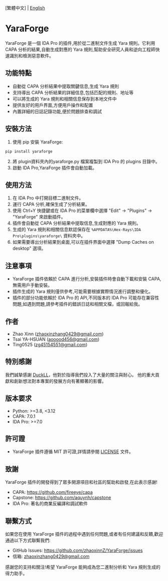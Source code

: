 [繁體中文] | [English](README.md)
# YaraForge
YaraForge 是一個 IDA Pro 的插件,用於從二進制文件生成 Yara 規則。它利用 CAPA 分析的結果,自動生成對應的 Yara 規則,幫助安全研究人員和逆向工程師快速識別和檢測惡意軟件。
## 功能特點

* 自動從 CAPA 分析結果中提取關鍵信息,生成 Yara 規則
* 支持導出 CAPA 分析結果的詳細信息,包括匹配的規則、地址等
* 可以將生成的 Yara 規則和相關信息保存到本地文件中
* 提供友好的用戶界面,方便用戶操作和配置
* 內置詳細的日誌記錄功能,便於問題排查和調試

## 安裝方法

1. 使用 pip 安裝 YaraForge:
```shell
pip install yaraforge
```
2. 將 plugin資料夾內的yaraforge.py 檔案複製到 IDA Pro 的 plugins 目錄中。
3. 啟動 IDA Pro,YaraForge 插件會自動加載。

## 使用方法

1. 在 IDA Pro 中打開目標二進制文件。
2. 運行 CAPA 分析,確保生成了分析結果。
3. 使用 Ctrl+Y 快捷鍵或在 IDA Pro 的菜單欄中選擇 "Edit" -> "Plugins" -> "YaraForge" 來啟動插件。
4. 插件會自動從 CAPA 分析結果中提取信息,生成對應的 Yara 規則。
5. 生成的 Yara 規則和相關信息默認保存在 `%APPDATA%\Hex-Rays\IDA Pro\plugins\yaraforge\` 資料夾中。
6. 如果需要導出分析結果到桌面,可以在插件界面中選擇 "Dump Caches on desktop" 選項。

## 注意事項

* YaraForge 插件依賴於 CAPA 進行分析,安裝插件時會自動下載和安裝 CAPA,無需用戶手動安裝。
* 插件生成的 Yara 規則僅供參考,可能需要根據實際情況進行調整和優化。
* 插件的部分功能依賴於 IDA Pro 的 API,不同版本的 IDA Pro 可能存在兼容性問題,如遇到問題,請參考插件的錯誤日誌和相關文檔，或回報給我。

## 作者

* Zhao Xinn (zhaoxinzhang0429@gmail.com)
* Tsai YA-HSUAN (aooood456@gmail.com)
* Ting0525 (zg45154551@gmail.com)

## 特別感謝
我們誠摯感謝 [DuckLL](https://github.com/DuckLL)，他對於指導我們投入了大量的關注與耐心。 他的重大貢獻和創新想法對本專案的發展方向有著顯著的影響。

## 版本要求

* Python: >=3.8, <3.12
* CAPA: 7.0.1
* IDA Pro: >=7.0

## 許可證
* YaraForge 插件遵循 MIT 許可證,詳情請參閱 [LICENSE](LICENSE) 文件。
## 致謝
YaraForge 插件的開發得到了眾多開源項目和社區的幫助和啟發,在此表示感謝!

* CAPA: https://github.com/fireeye/capa
* Capstone: https://github.com/aquynh/capstone
* IDA Pro: 著名的商業反編譯和調試軟件

## 聯繫方式
如果您在使用 YaraForge 插件的過程中遇到任何問題,或者有任何建議和反饋,歡迎通過以下方式聯繫我們:

* GitHub Issues: https://github.com/zhaoxinnZ/YaraForge/issues
* 信箱: zhaoxinzhang0429@gmail.com

感謝您的支持和關注!希望 YaraForge 能夠成為您二進制分析和 Yara 規則生成的得力助手。